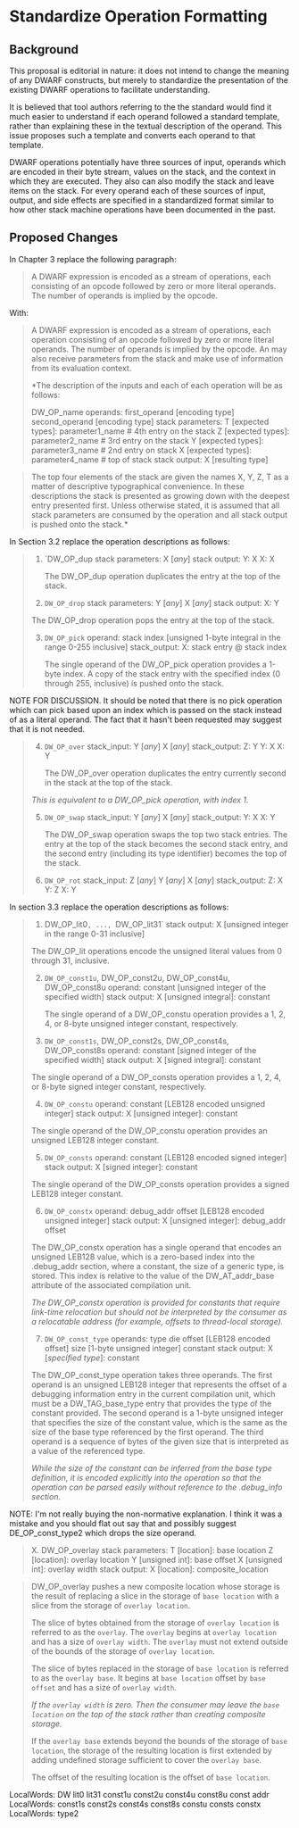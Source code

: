 Standardize Operation Formatting
================================

Background
----------

This proposal is editorial in nature: it does not intend to change the
meaning of any DWARF constructs, but merely to standardize the
presentation of the existing DWARF operations to facilitate
understanding.

It is believed that tool authors referring to the the standard would
find it much easier to understand if each operand followed a standard
template, rather than explaining these in the textual description of
the operand. This issue proposes such a template and converts each
operand to that template.

DWARF operations potentially have three sources of input, operands
which are encoded in their byte stream, values on the stack, and the
context in which they are executed. They also can also modify the
stack and leave items on the stack. For every operand each of these
sources of input, output, and side effects are specified in a
standardized format similar to how other stack machine operations have
been documented in the past.

Proposed Changes
----------------

In Chapter 3 replace the following paragraph:

> A DWARF expression is encoded as a stream of operations, each
> consisting of an opcode followed by zero or more literal operands. The
> number of operands is implied by the opcode.

With:

> A DWARF expression is encoded as a stream of operations, each
> operation consisting of an opcode followed by zero or more literal
> operands. The number of operands is implied by the opcode. An may
> also receive parameters from the stack and make use of information
> from its evaluation context.
>
> *The description of the inputs and each of each operation will be as
> follows:
>
> DW_OP_name
>   operands:
>     first_operand [encoding type]
>     second_operand [encoding type]
>   stack parameters:
>     T [expected types]: <optional> parameter1_name   # 4th entry on the stack
>     Z [expected types]: <optional> parameter2_name   # 3rd entry on the stack
>     Y [expected types]: <optional> parameter3_name  # 2nd entry on stack
>     X [expected types]: <optional> parameter4_name   # top of stack
>   stack output:
>     X [resulting type]
>

> The top four elements of the stack are given the names X, Y, Z, T as
> a matter of descriptive typographical convenience. In these
> descriptions the stack is presented as growing down with the deepest
> entry presented first. Unless otherwise stated, it is assumed that
> all stack parameters are consumed by the operation and all stack
> output is pushed onto the stack.*

In Section 3.2 replace the operation descriptions as follows:

> 1. `DW_OP_dup
>   stack parameters:
>     X [*any*]
>   stack output:
>     Y: X
>     X: X
> 
>    The DW_OP_dup operation duplicates the entry at the top of the stack.
>
> 2. `DW_OP_drop`
>   stack parameters:
>     Y [*any*]
>     X [*any*]
>   stack output:
>     X: Y
>
>   The DW_OP_drop operation pops the entry at the top of the stack.
>
> 3. `DW_OP_pick`
>   operand:
>     stack index [unsigned 1-byte integral in the range 0-255 inclusive]
>   stack_output:
>     X: stack entry @ stack index
>
>    The single operand of the DW_OP_pick operation provides a 1-byte
>    index. A copy of the stack entry with the specified index (0
>    through 255, inclusive) is pushed onto the stack.
>

NOTE FOR DISCUSSION. It should be noted that there is no pick
operation which can pick based upon an index which is passed on the
stack instead of as a literal operand. The fact that it hasn't been
requested may suggest that it is not needed.

> 4. `DW_OP_over`
>   stack_input:
>     Y [*any*]
>     X [*any*]
>   stack_output:
>     Z: Y
>     Y: X
>     X: Y
>
>    The DW_OP_over operation duplicates the entry currently second in
>    the stack at the top of the stack.
>
> *This is equivalent to a DW_OP_pick operation, with index 1.*
>
> 5. `DW_OP_swap`
>   stack_input:
>     Y [*any*]
>     X [*any*]
>   stack_output:
>     Y: X
>     X: Y
>
>    The DW_OP_swap operation swaps the top two stack entries. The entry
>    at the top of the stack becomes the
>    second stack entry, and the second entry (including its type
>    identifier) becomes the top of the stack.
>
> 6. `DW_OP_rot`
>   stack_input:
>     Z [*any*]
>     Y [*any*]
>     X [*any*]
>   stack_output:
>     Z: X
>     Y: Z
>     X: Y

In section 3.3 replace the operation descriptions as follows:

> 1. DW_OP_lit0`, ..., `DW_OP_lit31`
>   stack output:
>     X [unsigned integer in the range 0-31 inclusive]
>
>   The DW_OP_lit<n> operations encode the unsigned literal values from 0
>   through 31, inclusive.
>
> 2. `DW_OP_const1u`, DW_OP_const2u, DW_OP_const4u, DW_OP_const8u
>    operand:
>      constant [unsigned integer of the specified width]
>    stack output:
>      X [unsigned integral]: constant
>
>    The single operand of a DW_OP_const<n>u operation provides a 1, 2, 4, or
>    8-byte unsigned integer constant, respectively.
>
> 3. `DW_OP_const1s`, DW_OP_const2s, DW_OP_const4s, DW_OP_const8s
>    operand:
>      constant [signed integer of the specified width]
>    stack output:
>      X [signed integral]: constant
>
>   The single operand of a DW_OP_const<n>s operation provides a 1, 2, 4, or
>   8-byte signed integer constant, respectively.
>
> 4. `DW_OP_constu`
>    operand:
>      constant [LEB128 encoded unsigned integer]
>    stack output:
>      X [unsigned integer]: constant
>
>   The single operand of the DW_OP_constu operation provides an unsigned
>   LEB128 integer constant.
>
> 5. `DW_OP_consts`
>    operand:
>      constant [LEB128 encoded signed integer]
>    stack output:
>      X [signed integer]: constant
>
>   The single operand of the DW_OP_consts operation provides a signed
>   LEB128 integer constant.
>
> 6. `DW_OP_constx`
>    operand:
>      debug_addr offset [LEB128 encoded unsigned integer]
>    stack output:
>      X [unsigned integer]: debug_addr offset
>
>   The DW_OP_constx operation has a single operand that encodes an
>   unsigned LEB128 value, which is a zero-based index into the
>   .debug_addr section, where a constant, the size of a generic type,
>    is stored. This index is relative to the value of the DW_AT_addr_base
>   attribute of the associated compilation unit.
>
>   *The DW_OP_constx operation is provided for constants that require
>   link-time relocation but should not be interpreted by the consumer as
>   a relocatable address (for example, offsets to thread-local storage).*
>
> 7. `DW_OP_const_type`
>    operands:
>      type die offset [LEB128 encoded offset]
>      size [1-byte unsigned integer]
>      constant
>    stack output:
>      X [*specified type*]: constant
>
>   The DW_OP_const_type operation takes three operands. The first
>   operand is an unsigned LEB128 integer that represents the offset of
>   a debugging information entry in the current compilation unit, which
>   must be a DW_TAG_base_type entry that provides the type of the
>   constant provided.  The second operand is a 1-byte unsigned integer
>   that specifies the size of the constant value, which is the same as
>   the size of the base type referenced by the first operand. The third
>   operand is a sequence of bytes of the given size that is interpreted
>   as a value of the referenced type.
>
>   *While the size of the constant can be inferred from the base type
>   definition, it is encoded explicitly into the operation so that the
>   operation can be parsed easily without reference to the .debug_info
>   section.*

NOTE: I'm not really buying the non-normative explanation. I think it
was a mistake and you should flat out say that and possibly suggest
DE_OP_const_type2 which drops the size operand.

> X. DW_OP_overlay
>   stack parameters:
>     T [location]: base location
>     Z [location]: overlay location
>     Y [unsigned int]: base offset
>     X [unsigned int]: overlay width
>   stack output:
>     X [location]: composite_location

>   DW_OP_overlay pushes a new composite location whose storage is the
>   result of replacing a slice in the storage of `base location` with
>   a slice from the storage of `overlay location`.
>
>   The slice of bytes obtained from the storage of `overlay location`
>   is referred to as the `overlay`.  The `overlay` begins at `overlay
>   location` and has a size of `overlay width`.  The `overlay`
>   must not extend outside of the bounds of the storage of `overlay
>   location`.
>
>   The slice of bytes replaced in the storage of `base location` is
>   referred to as the `overlay base`.  It begins at `base location`
>   offset by `base offset` and has a size of `overlay width`.
>
>   *If the `overlay width` is zero. Then the consumer may leave the
>   `base location` on the top of the stack rather than creating
>   composite storage.*
>
>   If the `overlay base` extends beyond the bounds of the storage of
>   `base location`, the storage of the resulting location is first
>   extended by adding undefined storage sufficient to cover the
>   `overlay base`.
>
>   The offset of the resulting location is the offset of `base
>   location`.
>



LocalWords:  DW lit0 lit31 const1u const2u const4u const8u const addr
LocalWords:  const1s const2s const4s const8s constu consts constx
LocalWords:  type2
